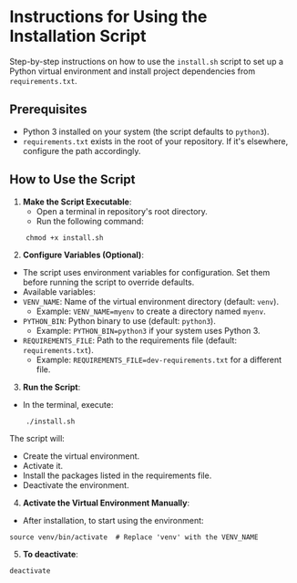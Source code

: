 # Instructions for Using the Installation Script

Step-by-step instructions on how to use the `install.sh` script to set up a Python virtual environment and install project dependencies from `requirements.txt`.

## Prerequisites
- Python 3 installed on your system (the script defaults to `python3`).
- `requirements.txt` exists in the root of your repository. If it's elsewhere, configure the path accordingly.

## How to Use the Script

1. **Make the Script Executable**:
   - Open a terminal in repository's root directory.
   - Run the following command:
```
    chmod +x install.sh
```

2. **Configure Variables (Optional)**:
- The script uses environment variables for configuration. Set them before running the script to override defaults.
- Available variables:
- `VENV_NAME`: Name of the virtual environment directory (default: `venv`).
  - Example: `VENV_NAME=myenv` to create a directory named `myenv`.
- `PYTHON_BIN`: Python binary to use (default: `python3`).
  - Example: `PYTHON_BIN=python3` if your system uses Python 3.
- `REQUIREMENTS_FILE`: Path to the requirements file (default: `requirements.txt`).
  - Example: `REQUIREMENTS_FILE=dev-requirements.txt` for a different file.


3. **Run the Script**:
- In the terminal, execute:
```
    ./install.sh
```         
The script will:
- Create the virtual environment.
- Activate it.
- Install the packages listed in the requirements file.
- Deactivate the environment.

4. **Activate the Virtual Environment Manually**:
- After installation, to start using the environment:
```
source venv/bin/activate  # Replace 'venv' with the VENV_NAME 
```
5. **To deactivate**:
```
deactivate
```


